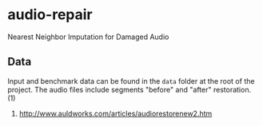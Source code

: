 # audio-repair
Nearest Neighbor Imputation for Damaged Audio

## Data

Input and benchmark data can be found in the `data` folder at the root of the project. The audio files include segments "before" and "after" restoration. (1)

1. http://www.auldworks.com/articles/audiorestorenew2.htm
